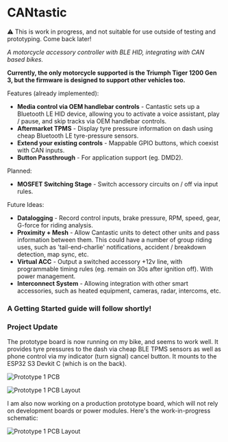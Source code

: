 # CANtastic

:warning: This is work in progress, and not suitable for use outside of testing and prototyping. Come back later!

_A motorcycle accessory controller with BLE HID, integrating with CAN based bikes._

**Currently, the only motorcycle supported is the Triumph Tiger 1200 Gen 3, but the firmware is designed to support other vehicles too.**

Features (already implemented):

- **Media control via OEM handlebar controls** - Cantastic sets up a Bluetooth LE HID device, allowing you to activate a voice assistant, play / pause, and skip tracks via OEM handlebar controls.
- **Aftermarket TPMS** - Display tyre pressure information on dash using cheap Bluetooth LE tyre-pressure sensors.
- **Extend your existing controls** - Mappable GPIO buttons, which coexist with CAN inputs.
- **Button Passthrough** - For application support (eg. DMD2).

Planned:

- **MOSFET Switching Stage** - Switch accessory circuits on / off via input rules.

Future Ideas:

- **Datalogging** - Record control inputs, brake pressure, RPM, speed, gear, G-force for riding analysis.
- **Proximity + Mesh** - Allow Cantastic units to detect other units and pass information between them. This could have a number of group riding uses, such as 'tail-end-charlie' notifications, accident / breakdown detection, map sync, etc.
- **Virtual ACC** - Output a switched accessory +12v line, with programmable timing rules (eg. remain on 30s after ignition off). With power management.
- **Interconnect System** - Allowing integration with other smart accessories, such as heated equipment, cameras, radar, intercoms, etc.

### A Getting Started guide will follow shortly!

### Project Update

The prototype board is now running on my bike, and seems to work well. It provides tyre pressures to the dash via cheap BLE TPMS sensors as well as phone control via my indicator (turn signal) cancel button. It mounts to the ESP32 S3 Devkit C (which is on the back).

![Prototype 1 PCB](https://github.com/talss89/cantastic/blob/main/prototype-1.jpeg?raw=true)

![Prototype 1 PCB Layout](https://github.com/talss89/cantastic/blob/main/prototype-1-pcb.png?raw=true)

I am also now working on a production prototype board, which will not rely on development boards or power modules. Here's the work-in-progress schematic:

![Prototype 1 PCB Layout](https://github.com/talss89/cantastic/blob/main/r1-schematic-pcb.png?raw=true)